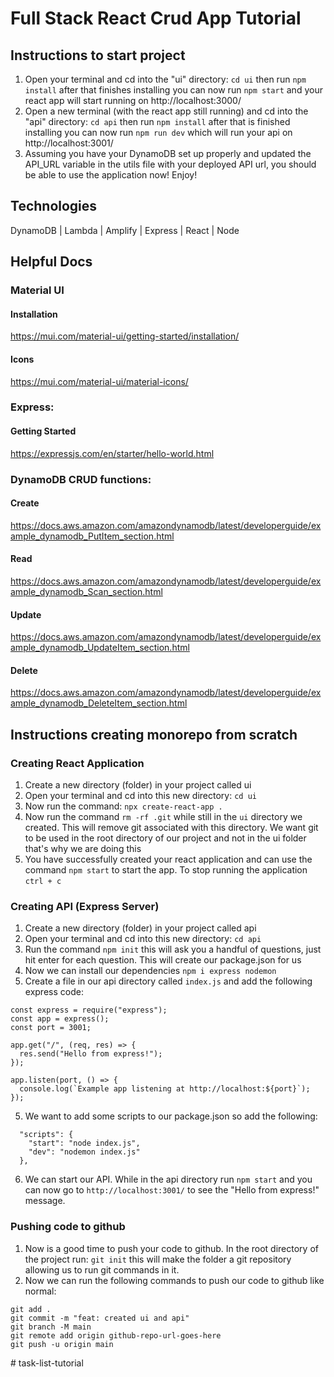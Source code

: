 # Full Stack React Crud App Tutorial

## Instructions to start project

1. Open your terminal and cd into the "ui" directory: `cd ui` then run `npm install` after that finishes installing you can now run `npm start` and your react app will start running on http://localhost:3000/
2. Open a new terminal (with the react app still running) and cd into the "api" directory: `cd api` then run `npm install` after that is finished installing you can now run `npm run dev` which will run your api on http://localhost:3001/
3. Assuming you have your DynamoDB set up properly and updated the API_URL variable in the utils file with your deployed
API url, you should be able to use the application now! Enjoy!

## Technologies

DynamoDB | Lambda | Amplify | Express | React | Node

## Helpful Docs

### Material UI

#### Installation

https://mui.com/material-ui/getting-started/installation/

#### Icons

https://mui.com/material-ui/material-icons/

### Express:

#### Getting Started

https://expressjs.com/en/starter/hello-world.html

### DynamoDB CRUD functions:

#### Create

https://docs.aws.amazon.com/amazondynamodb/latest/developerguide/example_dynamodb_PutItem_section.html

#### Read

https://docs.aws.amazon.com/amazondynamodb/latest/developerguide/example_dynamodb_Scan_section.html

#### Update

https://docs.aws.amazon.com/amazondynamodb/latest/developerguide/example_dynamodb_UpdateItem_section.html

#### Delete

https://docs.aws.amazon.com/amazondynamodb/latest/developerguide/example_dynamodb_DeleteItem_section.html

## Instructions creating monorepo from scratch

### Creating React Application

1. Create a new directory (folder) in your project called ui
2. Open your terminal and cd into this new directory: `cd ui`
3. Now run the command: `npx create-react-app .`
4. Now run the command `rm -rf .git` while still in the `ui` directory we created. This will remove git associated with this directory. We want git to be used in the root directory of our project and not in the ui folder that's why we are doing this
5. You have successfully created your react application and can use the command `npm start` to start the app. To stop running the application `ctrl + c`

### Creating API (Express Server)

1. Create a new directory (folder) in your project called api
2. Open your terminal and cd into this new directory: `cd api`
3. Run the command `npm init` this will ask you a handful of questions, just hit enter for each question. This will create our package.json for us
4. Now we can install our dependencies `npm i express nodemon`
5. Create a file in our api directory called `index.js` and add the following express code:

```
const express = require("express");
const app = express();
const port = 3001;

app.get("/", (req, res) => {
  res.send("Hello from express!");
});

app.listen(port, () => {
  console.log(`Example app listening at http://localhost:${port}`);
});
```

5. We want to add some scripts to our package.json so add the following:

```
  "scripts": {
    "start": "node index.js",
    "dev": "nodemon index.js"
  },
```

6. We can start our API. While in the api directory run `npm start` and you can now go to `http://localhost:3001/` to see the "Hello from express!" message.

### Pushing code to github

1. Now is a good time to push your code to github. In the root directory of the project run: `git init` this will make the folder a git repository allowing us to run git commands in it.
2. Now we can run the following commands to push our code to github like normal:

```
git add .
git commit -m "feat: created ui and api"
git branch -M main
git remote add origin github-repo-url-goes-here
git push -u origin main
```
#   t a s k - l i s t - t u t o r i a l  
 